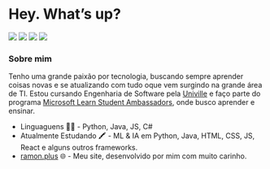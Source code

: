 # Hey. What’s up?

[<img src="https://img.shields.io/badge/WhatsApp-25D366?style=for-the-badge&logo=whatsapp&logoColor=white" />](https://www.linkedin.com/in/ramon-victor-cardoso/) 
[<img src="https://img.shields.io/badge/linkedin-%230077B5.svg?&style=for-the-badge&logo=linkedin&logoColor=white" />](https://www.linkedin.com/in/ramon-victor-cardoso/) 
[<img src = "https://img.shields.io/badge/instagram-%23E4405F.svg?&style=for-the-badge&logo=instagram&logoColor=white">](https://www.instagram.com/_ramon_victor_/) 
[<img src = "https://img.shields.io/badge/facebook-%231877F2.svg?&style=for-the-badge&logo=facebook&logoColor=white">](https://www.facebook.com/ramon.victorcardoso)

### Sobre mim
Tenho uma grande paixão por tecnologia, buscando sempre aprender coisas novas e se atualizando com tudo oque vem surgindo na grande área de TI. Estou cursando Engenharia de Software pela [Univille](https://www.univille.edu.br) e faço parte do programa [Microsoft Learn Student Ambassadors](https://studentambassadors.microsoft.com/pt-BR/profile/79198), onde busco aprender e ensinar. 

- Linguaguens 👩‍💻  - Python, Java, JS, C#
- Atualmente Estudando 🖍 - ML & IA em Python, Java, HTML, CSS, JS, React e alguns outros frameworks. 
- [ramon.plus](https://ramon.plus/) 🌐 - Meu site, desenvolvido por mim com muito carinho. 
